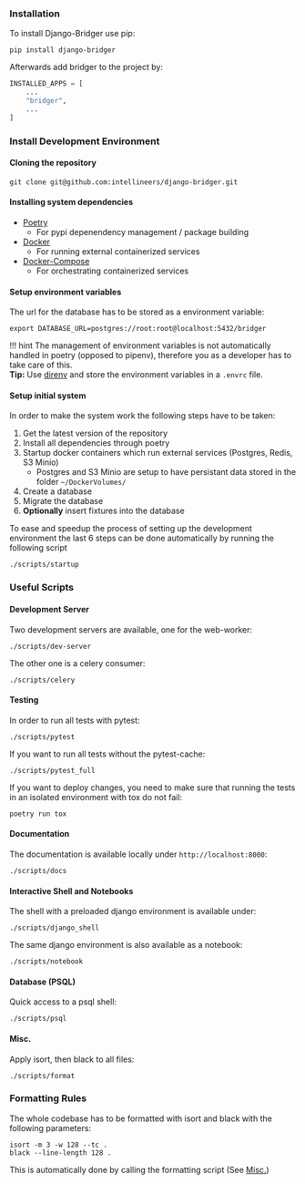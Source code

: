 ### Installation

To install Django-Bridger use pip:

    pip install django-bridger

Afterwards add bridger to the project by:

```python
INSTALLED_APPS = [
    ...
    "bridger",
    ...
]
```

### Install Development Environment

#### Cloning the repository

    git clone git@github.com:intellineers/django-bridger.git

#### Installing system dependencies

* [Poetry](https://python-poetry.org/docs/#installation)
    * For pypi depenendency management / package building
* [Docker](https://docs.docker.com/get-docker/)
    * For running external containerized services
* [Docker-Compose](https://docs.docker.com/compose/install/)
    * For orchestrating containerized services


#### Setup environment variables

The url for the database has to be stored as a environment variable:

    export DATABASE_URL=postgres://root:root@localhost:5432/bridger

!!! hint
    The management of environment variables is not automatically handled in poetry (opposed to pipenv), therefore you as a developer has to take care of this.  
    **Tip:** Use [direnv](https://direnv.net/) and store the environment variables in a `.envrc` file.

#### Setup initial system

In order to make the system work the following steps have to be taken:

1. Get the latest version of the repository
1. Install all dependencies through poetry
1. Startup docker containers which run external services (Postgres, Redis, S3 Minio)
    * Postgres and S3 Minio are setup to have persistant data stored in the folder `~/DockerVolumes/`
1. Create a database
1. Migrate the database
1. **Optionally** insert fixtures into the database

To ease and speedup the process of setting up the development environment the last 6 steps can be done automatically by running the following script

    ./scripts/startup

### Useful Scripts

#### Development Server

Two development servers are available, one for the web-worker:

    ./scripts/dev-server

The other one is a celery consumer:

    ./scripts/celery


#### Testing

In order to run all tests with pytest:

    ./scripts/pytest

If you want to run all tests without the pytest-cache:

    ./scripts/pytest_full

If you want to deploy changes, you need to make sure that running the tests in an isolated environment with tox do not fail:

    poetry run tox


#### Documentation

The documentation is available locally under `http://localhost:8000`:

    ./scripts/docs

#### Interactive Shell and Notebooks

The shell with a preloaded django environment is available under:

    ./scripts/django_shell

The same django environment is also available as a notebook:

    ./scripts/notebook

#### Database (PSQL)

Quick access to a psql shell:

    ./scripts/psql

#### Misc.

Apply isort, then black to all files:

    ./scripts/format

### Formatting Rules

The whole codebase has to be formatted with isort and black with the following parameters:

    isort -m 3 -w 128 --tc .
    black --line-length 128 .

This is automatically done by calling the formatting script (See [Misc.](#misc))
